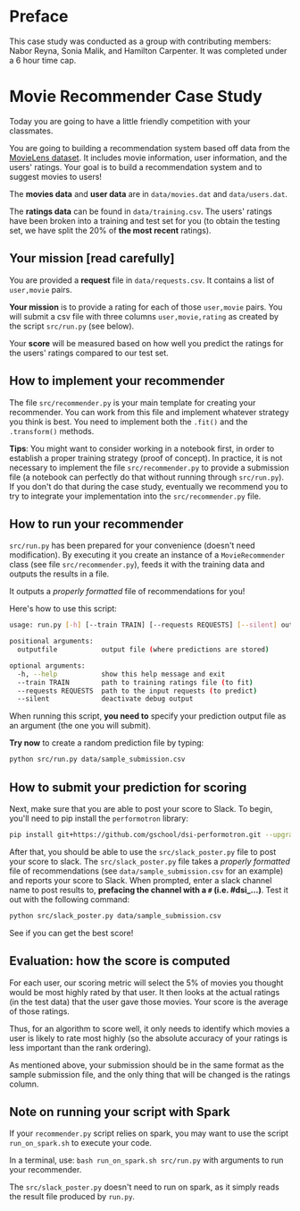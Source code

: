 # Preface
This case study was conducted as a group with contributing members: Nabor Reyna, Sonia Malik, and Hamilton Carpenter. It was completed under a 6 hour time cap. 

# Movie Recommender Case Study

Today you are going to have a little friendly competition with your classmates.

You are going to building a recommendation system based off data from the
[MovieLens dataset](http://grouplens.org/datasets/movielens/). It includes movie
information, user information, and the users' ratings. Your goal is to build a
recommendation system and to suggest movies to users!

The **movies data** and **user data** are in `data/movies.dat` and `data/users.dat`.

The **ratings data** can be found in `data/training.csv`. The users' ratings have been broken into a training and test set for you (to obtain the testing set, we have split the 20% of **the most recent** ratings).


## Your mission [read carefully]

You are provided a **request** file in `data/requests.csv`. It contains a list of `user,movie` pairs.

**Your mission** is to provide a rating for each of those `user,movie` pairs. You will submit a csv file with three columns `user,movie,rating` as created by the script `src/run.py` (see below).

Your **score** will be measured based on how well you predict the ratings for the users' ratings compared to our test set. 


## How to implement your recommender

The file `src/recommender.py` is your main template for creating your recommender. You can work from this file and implement whatever strategy you think is best. You need to implement both the `.fit()` and the `.transform()` methods.

**Tips**: You might want to consider working in a notebook first, in order to establish a proper training strategy (proof of concept). In practice, it is not necessary to implement the file `src/recommender.py` to provide a submission file (a notebook can perfectly do that without running through `src/run.py`). If you don't do that during the case study, eventually we recommend you to try to integrate your implementation into the `src/recommender.py` file.


## How to run your recommender

`src/run.py` has been prepared for your convenience (doesn't need modification). By executing it you create an instance of a `MovieRecommender` class (see file `src/recommender.py`), feeds it with the training data and outputs the results in a file.

It outputs a _properly formatted_ file of recommendations for you!

  Here's how to use this script:
  ```bash
  usage: run.py [-h] [--train TRAIN] [--requests REQUESTS] [--silent] outputfile

  positional arguments:
    outputfile           output file (where predictions are stored)

  optional arguments:
    -h, --help           show this help message and exit
    --train TRAIN        path to training ratings file (to fit)
    --requests REQUESTS  path to the input requests (to predict)
    --silent             deactivate debug output
  ```

When running this script, **you need to** specify your prediction output file as an argument (the one you will submit).

**Try now** to create a random prediction file by typing:

```bash
python src/run.py data/sample_submission.csv
```

## How to submit your prediction for scoring

Next, make sure that you are able to post your score to Slack. To begin, you'll
need to pip install the `performotron` library: 

```bash 
pip install git+https://github.com/gschool/dsi-performotron.git --upgrade
```

After that, you should be able to use the `src/slack_poster.py` file to 
post your score to slack. The `src/slack_poster.py` file takes a _properly 
formatted_ file of recommendations (see `data/sample_submission.csv` for an 
example) and reports your score to Slack. When prompted, enter a slack channel name to 
post results to, **prefacing the channel with a `#` (i.e. #dsi_...)**. 
Test it out with the following command:
    
```bash
python src/slack_poster.py data/sample_submission.csv
```

See if you can get the best score! 

## Evaluation: how the score is computed

For each user, our scoring metric will select the 5% of movies you thought would be most highly rated by that user. It then looks at the actual ratings (in the test data) that the user gave those movies.  Your score is the average of those ratings.

Thus, for an algorithm to score well, it only needs to identify which movies a user is likely to rate most highly (so the absolute accuracy of your ratings is less important than the rank ordering).

As mentioned above, your submission should be in the same format as the sample
submission file, and the only thing that will be changed is the ratings column.


## Note on running your script with Spark

If your `recommender.py` script relies on spark, you may want to use the script `run_on_spark.sh` to execute your code.

In a terminal, use: `bash run_on_spark.sh src/run.py` with arguments to run your recommender.

The `src/slack_poster.py` doesn't need to run on spark, as it simply reads the result file produced by `run.py`.
